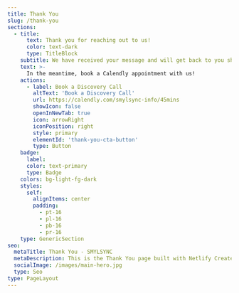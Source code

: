 ```yaml
---
title: Thank You
slug: /thank-you
sections:
  - title:
      text: Thank you for reaching out to us!
      color: text-dark
      type: TitleBlock
    subtitle: We have received your message and will get back to you shortly.
    text: >-
      In the meantime, book a Calendly appointment with us!
    actions:
      - label: Book a Discovery Call
        altText: 'Book a Discovery Call'
        url: https://calendly.com/smylsync-info/45mins
        showIcon: false
        openInNewTab: true
        icon: arrowRight
        iconPosition: right
        style: primary
        elementId: 'thank-you-cta-button'
        type: Button
    badge:
      label: 
      color: text-primary
      type: Badge
    colors: bg-light-fg-dark
    styles:
      self:
        alignItems: center
        padding:
          - pt-16
          - pl-16
          - pb-16
          - pr-16
    type: GenericSection
seo:
  metaTitle: Thank You - SMYLSYNC
  metaDescription: This is the Thank You page built with Netlify Create.
  socialImage: /images/main-hero.jpg
  type: Seo
type: PageLayout
---
```

